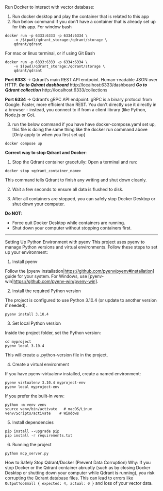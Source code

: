 Run Docker to interact with vector database:
1. Run docker desktop and play the container that is related to this app
2. Run below command if you don't have a container that is already set up for this app. 
For window bash
```
docker run -p 6333:6333 -p 6334:6334 \
    -v /$(pwd)/qdrant_storage:/qdrant/storage \
    qdrant/qdrant
```
For mac or linux terminal, or if using Git Bash
```
docker run -p 6333:6333 -p 6334:6334 \
    -v $(pwd)/qdrant_storage:/qdrant/storage \
    qdrant/qdrant
```
**Port 6333** → Qdrant’s main REST API endpoint. Human-readable JSON over HTTP.
***Go to Qdrant dashboard***
http://localhost:6333/dashboard
***Go to Qdrant collection***
http://localhost:6333/collections

**Port 6334** → Qdrant’s gRPC API endpoint. gRPC is a binary protocol from Google. Faster, more efficient than REST. You don't directly use it directly in a browser - instead, you connect to if from a client library (like Python, Node.js or Go).

3. run the below command if you have have docker-compose.yaml set up, this file is doing the same thing like the docker run command above [Only apply to when you first set up] 
```
docker compose up 
```

**Correct way to stop Qdrant and Docker**:

1. Stop the Qdrant container gracefully:
Open a terminal and run:
```
docker stop <qdrant_container_name>
```
This command tells Qdrant to finish any writing and shut down cleanly.

2. Wait a few seconds to ensure all data is flushed to disk.

3. After all containers are stopped, you can safely stop Docker Desktop or shut down your computer.

**Do NOT**:

- Force quit Docker Desktop while containers are running.
- Shut down your computer without stopping containers first.


---
Setting Up Python Environment with pyenv
This project uses pyenv to manage Python versions and virtual environments. Follow these steps to set up your environment:

1. Install pyenv

Follow the [pyenv installation|https://github.com/pyenv/pyenv#installation] guide
 for your system.
For Windows, use [pyenv-win|https://github.com/pyenv-win/pyenv-win].

2. Install the required Python version

The project is configured to use Python 3.10.4 (or update to another version if needed).
```
pyenv install 3.10.4
```

3. Set local Python version

Inside the project folder, set the Python version:
```
cd myproject
pyenv local 3.10.4
```

This will create a .python-version file in the project.

4. Create a virtual environment

If you have pyenv-virtualenv installed, create a named environment:
```
pyenv virtualenv 3.10.4 myproject-env
pyenv local myproject-env
```

If you prefer the built-in venv:
```
python -m venv venv
source venv/bin/activate   # macOS/Linux
venv/Scripts/activate    # Windows
```

5. Install dependencies
```
pip install --upgrade pip
pip install -r requirements.txt
```

6. Running the project
```
python mcp_server.py
```

How to Safely Stop Qdrant/Docker (Prevent Data Corruption)
Why:
If you stop Docker or the Qdrant container abruptly (such as by closing Docker Desktop or shutting down your computer while Qdrant is running), you risk corrupting the Qdrant database files. This can lead to errors like ```OutputTooSmall { expected: 4, actual: 0 }``` and loss of your vector data.


